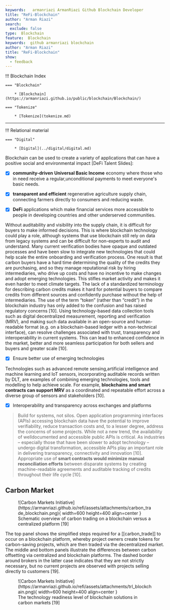 ```yaml
---
keywords:   armanriazi ArmanRiazi Github Blockchain Developer
title: "ReFi-Blockchain"
author: "Arman Riazi"
search:
  exclude: false
type:  Blockchain
feature:  Blockchain
keywords:  github armanriazi blockchain
author: "Arman Riazi"
title: "ReFi-Blockchain"
show:
  - feedback
---
```


!!! Blockchain Index

    === "Blockchain"

        * [Blockchain](https://armanriazi.github.io/public/blockchain/Blockchain/)

    === "Tokenize"

        * [Tokenize](tokenize.md)
    
---

!!! Relational material

    === "Digital"

        * [Digital](../digital/digital.md)


Blockchain can be used to create a variety of applications that can have a positive social and environmental impact [DeFi Talent Slides]:

- [x] **community-driven** **Universal Basic Income** economy where those who in need receive a regular,unconditional payments to meet everyone's basic needs.
- [x] **transparent and efficient** regenerative agriculture supply chain, connecting farmers directly to consumers and reducing waste.
- [x] **DeFi** applications which make financial services more accessible to people in developing countries and other underserved communities.


Without auditability and visibility into the supply chain, it is difficult for buyers to make informed
decisions. This is where blockchain technology could play a role, although systems that use
blockchain still rely on data from legacy systems and can be difficult for non-experts to audit and
understand. Many current verification bodies have opaque and outdated processes and have been
slow to integrate new technologies that could help scale the entire onboarding and verification
process. One result is that carbon buyers have a hard time determining the quality of the credits they
are purchasing, and so they manage reputational risk by hiring intermediaries, who drive up costs
and have no incentive to make changes and adopt emerging technologies. This stifles market activity
and makes it even harder to meet climate targets. The lack of a standardized terminology for
describing carbon credits makes it hard for potential buyers to compare credits from different
sources and confidently purchase without the help of intermediaries. The use of the term “token”
(rather than “credit”) in the blockchain industry has only added to the confusion and has raised
regulatory concerns [10].
Using technology-based data collection tools such as digital decentralized measurement, reporting and
verification (MRV), and making such data available in an open-source and human-readable format (e.g.
on a blockchain-based ledger with a non-technical interface), can resolve challenges associated with
trust, transparency and interoperability in current systems. This can lead to enhanced confidence in
the market, better and more seamless participation for both sellers and buyers and greater scale [10].

- [x] Ensure better use of emerging technologies

Technologies such as advanced remote sensing,artificial intelligence and machine learning and IoT sensors, incorporating auditable records written
by DLT, are examples of combining emerging technologies, tools and modelling to help achieve scale. For example, **blockchains and smart contracts can support MRV** as a coordinated and
repeatable effort across a diverse group of sensors and stakeholders [10].


- [x] Interoperability and transparency across exchanges and platforms

> Build for systems, not silos.
Open application programming interfaces (APIs) accessing blockchain data have the potential to improve verifiability, reduce transaction costs and, to a lesser degree, address the concerns of some
projects. While not a new trend, the availability of welldocumented and accessible public APIs is critical. As
industries – especially those that have been slower to adopt technology – undergo digital transformation,
accessible APIs play an important role in delivering transparency, connectivity and innovation [10].
Appropriate use of **smart contracts would minimize manual reconciliation efforts** between disparate systems by
creating machine-readable agreements and auditable tracking of credits throughout their life cycle [10].


## Carbon Market

<figure markdown>
![Carbon Markets Initiative](https://armanriazi.github.io/refi/assets/attachments/carbon_trade_blockchain.png){ width=600 height=400 align=center }
<figcaption>Schematic overview of carbon trading on a blockchain versus a centralized platform [19]</figcaption>
</figure>

The top panel shows the simplified steps required for a [[carbon_trade]] to occur on a blockchain platform, whereby project owners create tokens for carbon-saving projects, which are then traded via the decentralized market. The middle and bottom panels illustrate the differences between carbon offsetting via centralized and blockchain platforms. The dashed border around brokers in the latter case indicates that they are not strictly necessary, but no current projects are observed with projects selling directly to customers [19].

<figure markdown>
![Carbon Markets Initiative](https://armanriazi.github.io/refi/assets/attachments/trl_blockchain.png){ width=600 height=400 align=center }
<figcaption>The technology readiness level of blockchain solutions in carbon markets [19]</figcaption>
</figure>